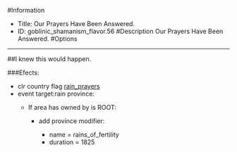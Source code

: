 #Information
 - Title: Our Prayers Have Been Answered.
 - ID: goblinic_shamanism_flavor.56
#Description
Our Prayers Have Been Answered.
#Options

___
##I knew this would happen.

###Efects:<ul><li>clr country flag [rain_prayers](../flags/rain_prayers.md)</li><li>event target:rain province:</li><ul><li>If area has owned by is ROOT:</li><ul><li>add province modifier:</li><ul><li>name = rains_of_fertility</li><li>duration = 1825</li></ul></ul></ul></ul>
